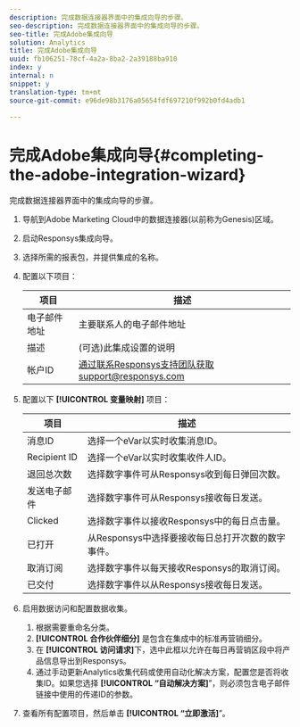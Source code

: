 ```yaml
---
description: 完成数据连接器界面中的集成向导的步骤。
seo-description: 完成数据连接器界面中的集成向导的步骤。
seo-title: 完成Adobe集成向导
solution: Analytics
title: 完成Adobe集成向导
uuid: fb106251-78cf-4a2a-8ba2-2a39188ba910
index: y
internal: n
snippet: y
translation-type: tm+mt
source-git-commit: e96de98b3176a05654fdf697210f992b0fd4adb1

---
```



# 完成Adobe集成向导{#completing-the-adobe-integration-wizard}

完成数据连接器界面中的集成向导的步骤。

1. 导航到Adobe Marketing Cloud中的数据连接器(以前称为Genesis)区域。
1. 启动Responsys集成向导。
1. 选择所需的报表包，并提供集成的名称。
1. 配置以下项目：

   | 项目 | 描述 |
   |---|---|
   | 电子邮件地址 | 主要联系人的电子邮件地址 |
   | 描述 | (可选)此集成设置的说明 |
   | 帐户ID | 通过联系Responsys支持团队获取support@responsys.com |

1. 配置以下 **[!UICONTROL 变量映射]** 项目：

   | 项目 | 描述 |
   |---|---|
   | 消息ID | 选择一个eVar以实时收集消息ID。 |
   | Recipient ID | 选择一个eVar以实时收集收件人ID。 |
   | 退回总次数 | 选择数字事件可从Responsys收到每日弹回次数。 |
   | 发送电子邮件 | 选择数字事件可从Responsys接收每日发送。 |
   | Clicked | 选择数字事件以接收Responsys中的每日点击量。 |
   | 已打开 | 从Responsys中选择要接收每日总打开次数的数字事件。 |
   | 取消订阅 | 选择数字事件以每天接收Responsys的取消订阅。 |
   | 已交付 | 选择数字事件以从Responsys接收每日发送。 |

1. 启用数据访问和配置数据收集。
   1. 根据需要重命名分类。
   1. **[!UICONTROL 合作伙伴细分]** 是包含在集成中的标准再营销细分。
   1. 在 **[!UICONTROL 访问请求]**&#x200B;下，选中此框以允许在每日再营销区段中将产品信息导出到Responsys。
   1. 通过手动更新Analytics收集代码或使用自动化解决方案，配置您是否将收集ID。如果您选择 **[!UICONTROL “自动解决方案]**”，则必须包含电子邮件链接中使用的传递ID的参数。
1. 查看所有配置项目，然后单击 **[!UICONTROL “立即激活]**”。
